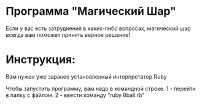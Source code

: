 # Программа "Магический Шар"
Если у вас есть затруднения в каких-либо вопросах, магический шар
всегда вам поможет принять верное решение!

# Инструкция:
Вам нужен уже заранее установленный интерпретатор Ruby

Чтобы запустить программу, вам надо в командной строке.
1 - перейти в папку с файлом.
2 - ввести команду "ruby 8ball.rb"
